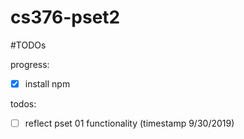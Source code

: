 # cs376-pset2

#TODOs

progress:
- [x] install npm


todos:

- [ ] reflect pset 01 functionality (timestamp 9/30/2019)
